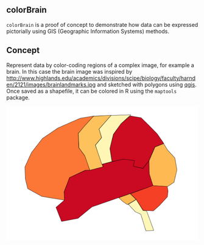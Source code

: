 ## colorBrain
`colorBrain` is a proof of concept to demonstrate how data can be expressed pictorially using GIS (Geographic Information Systems) methods.

## Concept
Represent data by color-coding regions of a complex image, for example a brain.  In this case the brain image was inspired by http://www.highlands.edu/academics/divisions/scipe/biology/faculty/harnden/2121/images/brainlandmarks.jpg and sketched with polygons using [qgis](http://www.qgis.org/).  Once saved as a shapefile, it can be colored in R using the `maptools` package.

![alt text](./readme_resources/colorBrain.png)

